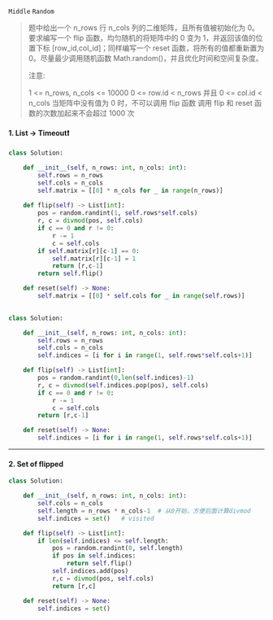 `Middle`  `Random`

> 题中给出一个 n_rows 行 n_cols 列的二维矩阵，且所有值被初始化为 0。要求编写一个 flip 函数，均匀随机的将矩阵中的 0 变为 1，并返回该值的位置下标 [row_id,col_id]；同样编写一个 reset 函数，将所有的值都重新置为 0。尽量最少调用随机函数 Math.random()，并且优化时间和空间复杂度。
>
> 注意:
>
> 1 <= n_rows, n_cols <= 10000
> 0 <= row.id < n_rows 并且 0 <= col.id < n_cols
> 当矩阵中没有值为 0 时，不可以调用 flip 函数
> 调用 flip 和 reset 函数的次数加起来不会超过 1000 次

#### 1. List $\to$ Timeout:heavy_exclamation_mark:

```python
class Solution:

    def __init__(self, n_rows: int, n_cols: int):
        self.rows = n_rows
        self.cols = n_cols
        self.matrix = [[0] * n_cols for _ in range(n_rows)]
        
    def flip(self) -> List[int]:
        pos = random.randint(1, self.rows*self.cols)
        r, c = divmod(pos, self.cols)
        if c == 0 and r != 0:
            r -= 1
            c = self.cols
        if self.matrix[r][c-1] == 0:
            self.matrix[r][c-1] = 1
            return [r,c-1]
        return self.flip()

    def reset(self) -> None:
        self.matrix = [[0] * self.cols for _ in range(self.rows)]

        
class Solution:

    def __init__(self, n_rows: int, n_cols: int):
        self.rows = n_rows
        self.cols = n_cols
        self.indices = [i for i in range(1, self.rows*self.cols+1)]

    def flip(self) -> List[int]:
        pos = random.randint(0,len(self.indices)-1)
        r, c = divmod(self.indices.pop(pos), self.cols)
        if c == 0 and r != 0:
            r -= 1
            c = self.cols
        return [r,c-1]

    def reset(self) -> None:
        self.indices = [i for i in range(1, self.rows*self.cols+1)]
```
---
#### 2. Set of flipped

```python
class Solution:

    def __init__(self, n_rows: int, n_cols: int):
        self.cols = n_cols
        self.length = n_rows * n_cols-1  # 从0开始，方便后面计算divmod
        self.indices = set()   # visited

    def flip(self) -> List[int]:
        if len(self.indices) <= self.length:
            pos = random.randint(0, self.length)
            if pos in self.indices:
                return self.flip()
            self.indices.add(pos)
            r,c = divmod(pos, self.cols)
            return [r,c]

    def reset(self) -> None:
        self.indices = set()
```

